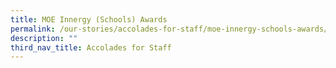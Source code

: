 ```yaml
---
title: MOE Innergy (Schools) Awards
permalink: /our-stories/accolades-for-staff/moe-innergy-schools-awards/
description: ""
third_nav_title: Accolades for Staff
---
```

